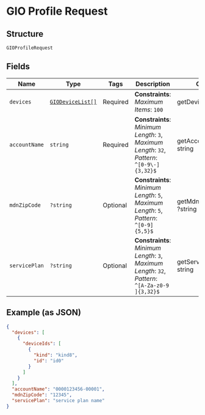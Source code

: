 
# GIO Profile Request

## Structure

`GIOProfileRequest`

## Fields

| Name | Type | Tags | Description | Getter | Setter |
|  --- | --- | --- | --- | --- | --- |
| `devices` | [`GIODeviceList[]`](../../doc/models/gio-device-list.md) | Required | **Constraints**: *Maximum Items*: `100` | getDevices(): array | setDevices(array devices): void |
| `accountName` | `string` | Required | **Constraints**: *Minimum Length*: `3`, *Maximum Length*: `32`, *Pattern*: `^[0-9\-]{3,32}$` | getAccountName(): string | setAccountName(string accountName): void |
| `mdnZipCode` | `?string` | Optional | **Constraints**: *Minimum Length*: `5`, *Maximum Length*: `5`, *Pattern*: `^[0-9]{5,5}$` | getMdnZipCode(): ?string | setMdnZipCode(?string mdnZipCode): void |
| `servicePlan` | `?string` | Optional | **Constraints**: *Minimum Length*: `3`, *Maximum Length*: `32`, *Pattern*: `^[A-Za-z0-9 ]{3,32}$` | getServicePlan(): ?string | setServicePlan(?string servicePlan): void |

## Example (as JSON)

```json
{
  "devices": [
    {
      "deviceIds": [
        {
          "kind": "kind8",
          "id": "id0"
        }
      ]
    }
  ],
  "accountName": "0000123456-00001",
  "mdnZipCode": "12345",
  "servicePlan": "service plan name"
}
```

